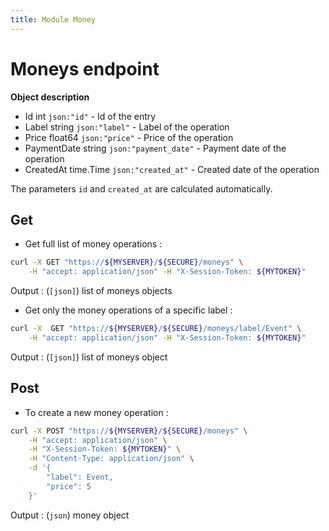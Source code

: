 ```yaml
---
title: Module Money
---
```


# Moneys endpoint

**Object description**

- Id            int         `json:"id"`             - Id of the entry
- Label         string      `json:"label"`          - Label of the operation
- Price         float64     `json:"price"`          - Price of the operation
- PaymentDate   string      `json:"payment_date"`   - Payment date of the operation
- CreatedAt     time.Time   `json:"created_at"`     - Created date of the operation

The parameters `id` and `created_at` are calculated automatically.

## Get

- Get full list of money operations :

```bash
curl -X GET "https://${MYSERVER}/${SECURE}/moneys" \
    -H "accept: application/json" -H "X-Session-Token: ${MYTOKEN}"
```

Output : (`[json]`) list of moneys objects

- Get only the money operations of a specific label :

```bash
curl -X  GET "https://${MYSERVER}/${SECURE}/moneys/label/Event" \
    -H "accept: application/json" -H "X-Session-Token: ${MYTOKEN}"
```

Output : (`[json]`) list of moneys object

## Post

- To create a new money operation :

```bash
curl -X POST "https://${MYSERVER}/${SECURE}/moneys" \
    -H "accept: application/json" \
    -H "X-Session-Token: ${MYTOKEN}" \
    -H "Content-Type: application/json" \
    -d '{
        "label": Event,
        "price": 5
    }'
```

Output : (`json`) money object
